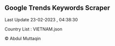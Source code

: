 

## Google Trends Keywords Scraper 
 
Last Update 23-02-2023 , 04:38:30

Country List :
VIETNAM.json



© Abdul Muttaqin 
